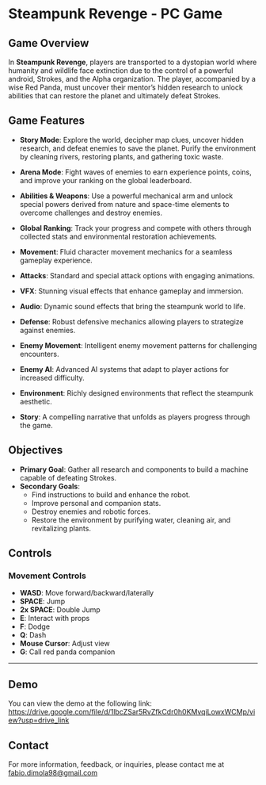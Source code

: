 # Steampunk Revenge - PC Game

## Game Overview

In **Steampunk Revenge**, players are transported to a dystopian world where humanity and wildlife face extinction due to the control of a powerful android, Strokes, and the Alpha organization. The player, accompanied by a wise Red Panda, must uncover their mentor’s hidden research to unlock abilities that can restore the planet and ultimately defeat Strokes.

## Game Features

- **Story Mode**: Explore the world, decipher map clues, uncover hidden research, and defeat enemies to save the planet. Purify the environment by cleaning rivers, restoring plants, and gathering toxic waste.
- **Arena Mode**: Fight waves of enemies to earn experience points, coins, and improve your ranking on the global leaderboard.
- **Abilities & Weapons**: Use a powerful mechanical arm and unlock special powers derived from nature and space-time elements to overcome challenges and destroy enemies.
- **Global Ranking**: Track your progress and compete with others through collected stats and environmental restoration achievements.

- **Movement**: Fluid character movement mechanics for a seamless gameplay experience.
- **Attacks**: Standard and special attack options with engaging animations.
- **VFX**: Stunning visual effects that enhance gameplay and immersion.
- **Audio**: Dynamic sound effects that bring the steampunk world to life.
- **Defense**: Robust defensive mechanics allowing players to strategize against enemies.
- **Enemy Movement**: Intelligent enemy movement patterns for challenging encounters.
- **Enemy AI**: Advanced AI systems that adapt to player actions for increased difficulty.
- **Environment**: Richly designed environments that reflect the steampunk aesthetic.
- **Story**: A compelling narrative that unfolds as players progress through the game.
  
## Objectives

- **Primary Goal**: Gather all research and components to build a machine capable of defeating Strokes.
- **Secondary Goals**:
  - Find instructions to build and enhance the robot.
  - Improve personal and companion stats.
  - Destroy enemies and robotic forces.
  - Restore the environment by purifying water, cleaning air, and revitalizing plants.

## Controls

### Movement Controls
- **WASD**: Move forward/backward/laterally
- **SPACE**: Jump
- **2x SPACE**: Double Jump
- **E**: Interact with props
- **F**: Dodge
- **Q**: Dash
- **Mouse Cursor**: Adjust view
- **G**: Call red panda companion
  


---

## Demo
You can view the demo at the following link: https://drive.google.com/file/d/1lbcZSar5RvZfkCdr0h0KMvqiLowxWCMp/view?usp=drive_link

## Contact
For more information, feedback, or inquiries, please contact me at fabio.dimola98@gmail.com
